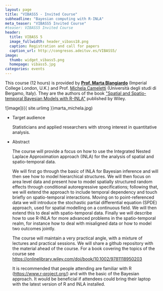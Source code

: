 ```yaml
---
layout: page
title: "VIBASS5 - Invited Course"
subheadline: "Bayesian computing with R-INLA"
meta_teaser: "VIBASS5 Invited Course"
#teaser: VIBASS5 Invited Course
header:
  title: VIBASS 5
  image_fullwidth: header_vibass18.png
  caption: Registration and call for papers
  caption_url: http://congresos.adeituv.es/VIBASS5/
image:
  thumb: widget_vibass5.png
  homepage: vibass5.jpg
categories: events
---
```


<!--[R-INLA](http://www.r-inla.org/)-->

This course (12 hours) is provided by [__Prof. Marta Blangiardo__](https://www.imperial.ac.uk/people/m.blangiardo) (Imperial College London, U.K.) and Prof. [Michela Cameletti](https://sites.google.com/site/michelacameletti) (Università degli studi di Bergamo, Italy). They are the authors of the book ["Spatial and Spatio-temporal Bayesian Models with R-INLA"](https://www.wiley.com/en-gb/Spatial+and+Spatio+temporal+Bayesian+Models+with+R+INLA-p-9781118326558) published by Wiley.

![image]({{ site.urlimg }}marta_michela.jpg)

- Target audience

    Statisticians and applied researchers with strong interest in quantitative analysis.

- Abstract

    The course will provide a focus on how to use the Integrated Nested Laplace Approximation approach (INLA) for the analysis of spatial and spatio-temporal data. 

    We will first go through the basic of INLA for Bayesian inference and will then see how to model hierarchical structures. We will then focus on area level data and present how to model spatially structured random effects through conditional autoregressive specifications; following that, we will extend the approach to include temporal dependency and touch briefly on spatio-temporal interactions. 
    Moving on to point-referenced data we will introduce the stochastic partial differential equation (SPDE) approach, used for spatial modelling on a continuous field. We will then extend this to deal with spatio-temporal data. Finally we will describe how to use R-INLA for more advanced problems in the spatio-temporal realm, for instance how to deal with misaligned data or how to model two outcomes jointly.  

    The course will maintain a very practical angle, with a mixture of lectures and practical sessions. We will share a github repository with the material ahead of the course. For a book covering the topics of the course see https://onlinelibrary.wiley.com/doi/book/10.1002/9781118950203

    It is recommended that people attending are familiar with R (https://www.r-project.org/) and with the basic of the Bayesian approach.
    It would be beneficial if attendees could bring their laptop with the latest version of R and INLA installed. 
